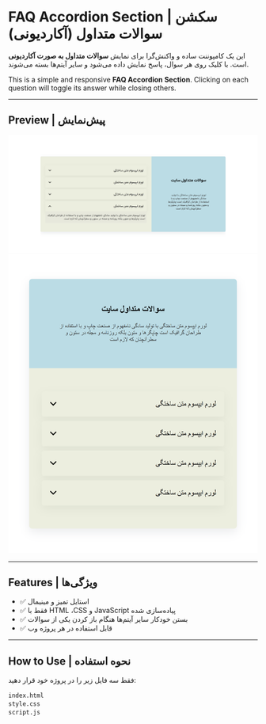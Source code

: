 # FAQ Accordion Section | سکشن سوالات متداول (آکاردیونی)

این یک کامپوننت ساده و واکنش‌گرا برای نمایش **سوالات متداول به صورت آکاردیونی** است. با کلیک روی هر سوال، پاسخ نمایش داده می‌شود و سایر آیتم‌ها بسته می‌شوند.

This is a simple and responsive **FAQ Accordion Section**. Clicking on each question will toggle its answer while closing others.

---

## Preview | پیش‌نمایش

![FAQ Screenshot](./faq-section.png) 
![FAQ Screenshot](./mobile-FAQ.png)

---

## Features | ویژگی‌ها

- ✅ استایل تمیز و مینیمال
- ✅ فقط با HTML ،CSS و JavaScript پیاده‌سازی شده
- ✅ بستن خودکار سایر آیتم‌ها هنگام باز کردن یکی از سوالات
- ✅ قابل استفاده در هر پروژه وب

---

## How to Use | نحوه استفاده

فقط سه فایل زیر را در پروژه خود قرار دهید:

```bash
index.html
style.css
script.js
```

